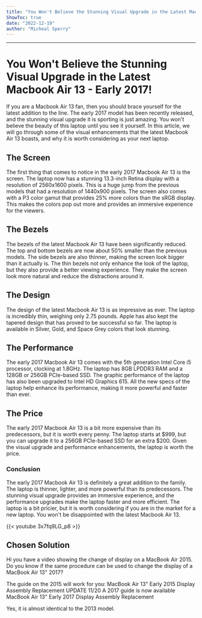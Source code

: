 ```yaml
---
title: "You Won't Believe the Stunning Visual Upgrade in the Latest Macbook Air 13 - Early 2017!"
ShowToc: true 
date: "2022-12-19"
author: "Micheal Sperry"
---
```

*****
# You Won't Believe the Stunning Visual Upgrade in the Latest Macbook Air 13 - Early 2017!

If you are a Macbook Air 13 fan, then you should brace yourself for the latest addition to the line. The early 2017 model has been recently released, and the stunning visual upgrade it is sporting is just amazing. You won't believe the beauty of this laptop until you see it yourself. In this article, we will go through some of the visual enhancements that the latest Macbook Air 13 boasts, and why it is worth considering as your next laptop.

## The Screen

The first thing that comes to notice in the early 2017 Macbook Air 13 is the screen. The laptop now has a stunning 13.3-inch Retina display with a resolution of 2560x1600 pixels. This is a huge jump from the previous models that had a resolution of 1440x900 pixels. The screen also comes with a P3 color gamut that provides 25% more colors than the sRGB display. This makes the colors pop out more and provides an immersive experience for the viewers.

## The Bezels

The bezels of the latest Macbook Air 13 have been significantly reduced. The top and bottom bezels are now about 50% smaller than the previous models. The side bezels are also thinner, making the screen look bigger than it actually is. The thin bezels not only enhance the look of the laptop, but they also provide a better viewing experience. They make the screen look more natural and reduce the distractions around it.

## The Design

The design of the latest Macbook Air 13 is as impressive as ever. The laptop is incredibly thin, weighing only 2.75 pounds. Apple has also kept the tapered design that has proved to be successful so far. The laptop is available in Silver, Gold, and Space Grey colors that look stunning.

## The Performance

The early 2017 Macbook Air 13 comes with the 5th generation Intel Core i5 processor, clocking at 1.8GHz. The laptop has 8GB LPDDR3 RAM and a 128GB or 256GB PCIe-based SSD. The graphic performance of the laptop has also been upgraded to Intel HD Graphics 615. All the new specs of the laptop help enhance its performance, making it more powerful and faster than ever.

## The Price

The early 2017 Macbook Air 13 is a bit more expensive than its predecessors, but it is worth every penny. The laptop starts at $999, but you can upgrade it to a 256GB PCIe-based SSD for an extra $200. Given the visual upgrade and performance enhancements, the laptop is worth the price.

### Conclusion

The early 2017 Macbook Air 13 is definitely a great addition to the family. The laptop is thinner, lighter, and more powerful than its predecessors. The stunning visual upgrade provides an immersive experience, and the performance upgrades make the laptop faster and more efficient. The laptop is a bit pricier, but it is worth considering if you are in the market for a new laptop. You won't be disappointed with the latest Macbook Air 13.

{{< youtube 3x7fq9LG_p8 >}} 



## Chosen Solution
 Hi
you have a video showing the change of display on a MacBook Air 2015. Do you know if the same procedure can be used to change the display of a MacBook Air 13" 2017?

 The guide on the 2015 will work for you:
MacBook Air 13" Early 2015 Display Assembly Replacement
UPDATE 11/20
A 2017 guide is now available
MacBook Air 13" Early 2017 Display Assembly Replacement

 Yes, it is almost identical to the 2013 model.




